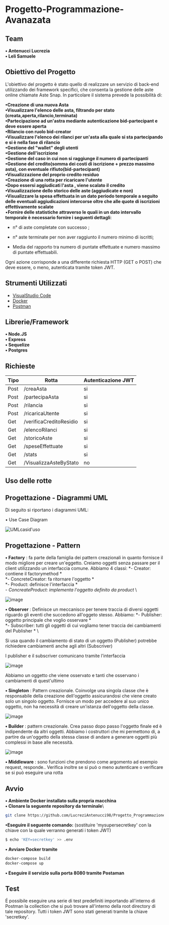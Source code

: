 # Progetto-Programmazione-Avanazata 

## Team

**• Antenucci Lucrezia** \
**• Leli Samuele**

## Obiettivo del Progetto

L'obiettivo del progetto è stato quello di realizzare un servizio di back-end utilizzando dei framework specifici, che consenta la gestione delle aste online chiamate Aste Snap.
In particolare il sistema prevede la possibilità di:

**•Creazione di una nuova Asta** \
**•Visualizzare l'elenco delle asta, filtrando per stato (creata,aperta,rilancio,terminata)** \
**•Partecipazione ad un'astra mediante autenticazione bid-partecipant e deve essere aperta** \
**•Rilancio con ruolo bid-creator** \
**•Visualizzare l'elenco dei rilanci per un'asta alla quale si sta partecipando e si è nella fase di rilancio** \
**•Gestione del "wallet" degli utenti** \
**•Gestione dell'iscrizione** \
**•Gestione del caso in cui non si raggiunge il numero di partecipanti** \
**•Gestione del credito(somma dei costi di iscrizione + prezzo massimo asta), con eventuale rifiuto(bid-partecipant)** \
**•Visualizzazione del proprio credito residuo** \
**•Creazione di una rotta per ricaricare l'utente** \
**•Dopo essersi aggiudicati l'asta , viene scalato il credito** \
**•Visualizzazione dello storico delle aste (aggiudicate e non)** \
**•Visualizzare la spesa effettuata in un dato periodo temporale a seguito delle eventuali aggiudicazioni intercorse oltre che alle quote di iscrizioni effettivamente scalate** \
•**Fornire delle statistiche attraverso le quali in un dato intervallo temporale è necessario fornire i seguenti dettagli**: 

  * n° di aste completate con successo ;
  
  * n° aste terminate per non aver raggiunto il numero minimo di iscritti;
  
  * Media del rapporto tra numero di puntate effettuate e numero massimo di puntate effettuabili.


Ogni azione corrisponde a una differente richiesta HTTP (GET o POST) che deve essere, o meno, autenticata tramite token JWT.

## Strumenti Utilizzati 

* [VisualStudio Code](https://code.visualstudio.com/)
* [Docker](https://docs.docker.com/)
* [Postman](https://www.postman.com/)

## Librerie/Framework

**•	Node.JS** \
**•	Express** \
**•	Sequelize** \
**•	Postgres**


## Richieste
Tipo          | Rotta                         | Autenticazione JWT
------------- | ----------------------------- |--------------------
Post          | /creaAsta                     | si
Post          | /partecipaAsta                | si
Post          | /rilancia                     | si
Post          | /ricaricaUtente               | si
Get           | /verificaCreditoResidio       | si
Get           | /elencoRilanci                | si
Get           | /storicoAste                  | si
Get           | /speseEffettuate              | si
Get           | /stats                        | si
Get           | /VisualizzaAsteByStato        | no

## Uso delle rotte



## Progettazione - Diagrammi UML

Di seguito si riportano i diagrammi UML:

• Use Case Diagram 

![UMLcasid'uso](https://user-images.githubusercontent.com/86314085/175025430-2eadbd1a-3cf1-4ec9-8837-5baa92dced4d.png)


## Progettazione - Pattern

**• Factory** : fa parte della famiglia dei pattern creazionali in quanto fornisce il modo migliore per creare un'eggetto. Creiamo oggetti senza passare per il client utilizzando un interfaccia comune.
Abbiamo 4 classi:
 *- Creator: contiene il factorymethod * \
 *- ConcreteCreator: fa ritornare l'oggetto * \
 *- Product: definisce l'interfaccia * \
 *- ConcreateProduct: implementa l'oggetto definito da product* \

![image](https://user-images.githubusercontent.com/86314085/175505855-c64a33b3-19c6-4fd0-abae-be3c4542f321.png)


**• Observer** : Definisce un meccanisco per tenere traccia di diversi oggetti riguardo gli eventi che succedono all'oggeto stesso. Abbiamo:
 *- Publisher: oggetto principale che voglio osservare * \
 *- Subscriber: tutti gli oggetti di cui vogliamo tener traccia dei cambiamenti del Publisher * \

Si usa quando il cambiamento di stato di un oggetto (Publisher) potrebbe richiedere cambiamenti anche agli altri (Subscriver)

I publisher e il subscriver comunicano tramite l'interfaccia

![image](https://user-images.githubusercontent.com/86314085/175506554-8ba9223d-22f4-4856-9b3a-308c430a3b6e.png)

Abbiamo un oggetto che viene osservato e tanti che osservano i cambiamenti di quest'ultimo

**• Singleton** : Pattern creazionale. Coinvolge una singola classe che è responsabile della creazione dell'oggetto assicurandosi che  viene creato solo un singolo oggetto. Fornisce un modo per accedere al suo unico oggetto, non ha necessità di creare un'istanza dell'oggetto della classe.

![image](https://user-images.githubusercontent.com/86314085/175507090-a971e7ba-51d4-4139-8206-9bf374b00e47.png)


**• Builder** : pattern creazionale. Crea passo dopo passo l'oggetto finale ed è indipendente da altri oggetti.
Abbiamo i costruttori che mi permettono di, a partire da un'oggetto della stessa classe di andare a generare oggetti più complessi in base alle necessità.

![image](https://user-images.githubusercontent.com/86314085/175507520-a74675ea-503f-462b-9a61-822bdee15a4d.png)


**• Middleware** : sono funzioni che prendono come argomento ad esempio request, responde..
Verifica inoltre se si può o meno autenticare o verificare se si può eseguire una rotta

## Avvio

**• Ambiente Docker installato sulla propria macchina**\
**• Clonare la seguente repository da terminale**\
```bash
git clone https://github.com/LucreziAntenucci98/Progetto_Programmazione_Avanzata
```
**•Eseguire il seguente comando:** (sostituire 'mysupersecretkey' con la chiave con la quale verranno generati i token JWT) 
```bash
$ echo 'KEY=secretkey' >> .env
```
**• Avviare Docker tramite**
```bash
docker-compose build
docker-compose up
```
**• Eseguire il servizio sulla porta 8080 tramite Postaman**


## Test

É possibile eseguire una serie di test predefiniti importando all'interno di Postman la collection che si può trovare all'interno della root directory di tale repository. Tutti i token JWT sono stati generati tramite la chiave 'secretkey'.






